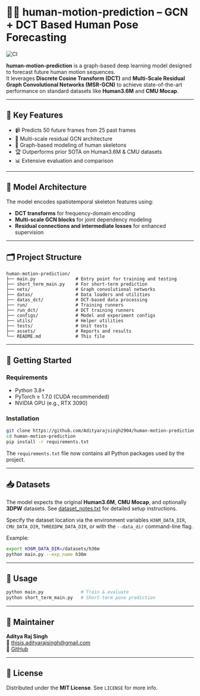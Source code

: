 
# 🧍‍♂️ human-motion-prediction – GCN + DCT Based Human Pose Forecasting
![CI](https://github.com/Adityarajsingh2904/human-motion-prediction/actions/workflows/python-ci.yml/badge.svg)

**human-motion-prediction** is a graph-based deep learning model designed to forecast future human motion sequences.  
It leverages **Discrete Cosine Transform (DCT)** and **Multi-Scale Residual Graph Convolutional Networks (MSR-GCN)** to achieve state-of-the-art performance on standard datasets like **Human3.6M** and **CMU Mocap**.

---

## 📌 Key Features

- 📹 Predicts 50 future frames from 25 past frames
- 🧠 Multi-scale residual GCN architecture
- 🦴 Graph-based modeling of human skeletons
- 🏆 Outperforms prior SOTA on Human3.6M & CMU datasets
- 📊 Extensive evaluation and comparison

---

## 🧠 Model Architecture

The model encodes spatiotemporal skeleton features using:
- **DCT transforms** for frequency-domain encoding
- **Multi-scale GCN blocks** for joint dependency modeling
- **Residual connections and intermediate losses** for enhanced supervision

---

## 🗂️ Project Structure

```
human-motion-prediction/
├── main.py               # Entry point for training and testing
├── short_term_main.py    # For short-term prediction
├── nets/                 # Graph convolutional networks
├── datas/                # Data loaders and utilities
├── datas_dct/            # DCT-based data processing
├── run/                  # Training runners
├── run_dct/              # DCT training runners
├── configs/              # Model and experiment configs
├── utils/                # Helper utilities
├── tests/                # Unit tests
├── assets/               # Reports and results
└── README.md             # This file
```

---

## 🚀 Getting Started

### Requirements

- Python 3.8+
- PyTorch ≥ 1.7.0 (CUDA recommended)
- NVIDIA GPU (e.g., RTX 3090)

### Installation

```bash
git clone https://github.com/Adityarajsingh2904/human-motion-prediction.git
cd human-motion-prediction
pip install -r requirements.txt
```

The `requirements.txt` file now contains all Python packages used by the project.

---

## 📥 Datasets

The model expects the original **Human3.6M**, **CMU Mocap**, and optionally
**3DPW** datasets. See
[dataset_notes.txt](dataset_notes.txt) for detailed setup instructions.

Specify the dataset location via the environment variables
`H36M_DATA_DIR`, `CMU_DATA_DIR`, `THREEDPW_DATA_DIR`, or with the
`--data_dir` command-line flag.

Example:

```bash
export H36M_DATA_DIR=/datasets/h36m
python main.py --exp_name h36m
```

---

## 🧪 Usage

```bash
python main.py              # Train & evaluate
python short_term_main.py   # Short-term pose prediction
```

---

## 👤 Maintainer

**Aditya Raj Singh**  
📧 thisis.adityarajsingh@gmail.com  
🔗 [GitHub](https://github.com/Adityarajsingh2904)

---

## 📜 License

Distributed under the **MIT License**. See `LICENSE` for more info.
